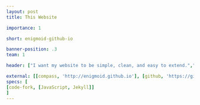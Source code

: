 ```yaml
---
layout: post
title: This Website

importance: 1

short: enigmoid-github-io

banner-position: .3
team: 1

header: ["I want my website to be simple, clean, and easy to extend.","I've made many attempts to build a website, but they were all too much work. I finally chose the tools that will allow me to add to and improve my website for years to come."]

external: [[compass, 'http://enigmoid.github.io'], [github, 'https://github.com/EnigMoiD/enigmoid.github.io']]
specs: [
[code-fork, [JavaScript, Jekyll]]
]
---
```

